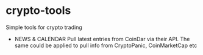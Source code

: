# crypto-tools
Simple tools for crypto trading
* NEWS & CALENDAR
Pull latest entries from CoinDar via their API. The same could be applied to pull info from CryptoPanic, CoinMarketCap etc

